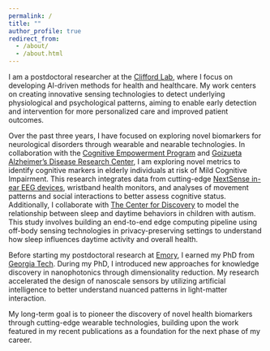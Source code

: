 ```yaml
---
permalink: /
title: ""
author_profile: true
redirect_from: 
  - /about/
  - /about.html
---
```


I am a postdoctoral researcher at the [Clifford Lab](https://gdclifford.info/gari), where I focus on developing AI-driven methods for health and healthcare. My work centers on creating innovative sensing technologies to detect underlying physiological and psychological patterns, aiming to enable early detection and intervention for more personalized care and improved patient outcomes.

Over the past three years, I have focused on exploring novel biomarkers for neurological disorders through wearable and nearable technologies. In collaboration with the [Cognitive Empowerment Program](https://empowerment.emory.edu) and [Goizueta Alzheimer’s Disease Research Center](https://alzheimers.emory.edu), I am exploring novel metrics to identify cognitive markers in elderly individuals at risk of Mild Cognitive Impairment. This research integrates data from cutting-edge [NextSense in-ear EEG devices](https://www.nextsense.io), wristband health monitors, and analyses of movement patterns and social interactions to better assess cognitive status. Additionally, I collaborate with [The Center for Discovery](https://thecenterfordiscovery.org) to model the relationship between sleep and daytime behaviors in children with autism. This study involves building an end-to-end edge computing pipeline using off-body sensing technologies in privacy-preserving settings to understand how sleep influences daytime activity and overall health.

Before starting my postdoctoral research at [Emory](https://www.emory.edu/home/index.html), I earned my PhD from [Georgia Tech](https://www.gatech.edu). During my PhD, I introduced new approaches for knowledge discovery in nanophotonics through dimensionality reduction. My research accelerated the design of nanoscale sensors by utilizing artificial intelligence to better understand nuanced patterns in light-matter interaction.

My long-term goal is to pioneer the discovery of novel health biomarkers through cutting-edge wearable technologies, building upon the work featured in my recent publications as a foundation for the next phase of my career.
